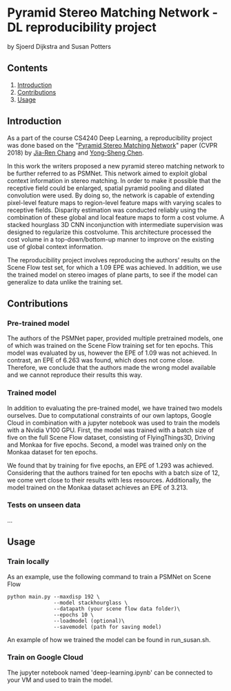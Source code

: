 # Pyramid Stereo Matching Network - DL reproducibility project
by Sjoerd Dijkstra and Susan Potters

## Contents

1. [Introduction](#introduction)
2. [Contributions](#constributions)
3. [Usage](#usage)

## Introduction
As a part of the course CS4240 Deep Learning, a reproducibility project was done based on the "[Pyramid Stereo Matching Network](https://arxiv.org/abs/1803.08669)" paper (CVPR 2018) by [Jia-Ren Chang](https://jiarenchang.github.io/) and [Yong-Sheng Chen](https://people.cs.nctu.edu.tw/~yschen/).

In this work the writers proposed a new pyramid stereo matching network to be further referred to as PSMNet. This network aimed to exploit global context information in stereo matching. In order to make it possible that the receptive field could be enlarged, spatial pyramid pooling and dilated convolution were used. By doing so, the network is capable of extending pixel-level feature maps to region-level feature maps with varying scales to receptive fields. Disparity estimation was conducted reliably using the combination of these global and local feature maps to form a cost volume.   A stacked hourglass 3D CNN inconjunction with intermediate supervision was designed to regularize this costvolume. This architecture processed the cost volume in a top-down/bottom-up manner to improve on the existing use of global context information. 

The reproducibility project involves reproducing the authors' results on the Scene Flow test set, for which a 1.09 EPE was achieved. In addition, we use the trained model on stereo images of plane parts, to see if the model can generalize to data unlike the training set.

## Contributions

### Pre-trained model
The authors of the PSMNet paper, provided multiple pretrained models, one of which was trained on the Scene Flow training set for ten epochs. This model was evaluated by us, however the EPE of 1.09 was not achieved. In contrast, an EPE of 6.263 was found, which does not come close. Therefore, we conclude that the authors made the wrong model available and we cannot reproduce their results this way.

### Trained model
In addition to evaluating the pre-trained model, we have trained two models ourselves. Due to computational constraints of our own laptops, Google Cloud in combination with a jupyter notebook was used to train the models with a Nvidia V100 GPU. First, the model was trained with a batch size of five on the full Scene Flow dataset, consisting of FlyingThings3D, Driving and Monkaa for five epochs. Second, a model was trained only on the Monkaa dataset for ten epochs.

We found that by training for five epochs, an EPE of 1.293 was achieved. Considering that the authors trained for ten epochs with a batch size of 12, we come vert close to their results with less resources. Additionally, the model trained on the Monkaa dataset achieves an EPE of 3.213.

### Tests on unseen data
...

## Usage

### Train locally
As an example, use the following command to train a PSMNet on Scene Flow

```
python main.py --maxdisp 192 \
               --model stackhourglass \
               --datapath (your scene flow data folder)\
               --epochs 10 \
               --loadmodel (optional)\
               --savemodel (path for saving model)
```

An example of how we trained the model can be found in run_susan.sh.

### Train on Google Cloud
The jupyter notebook named 'deep-learning.ipynb' can be connected to your VM and used to train the model.






